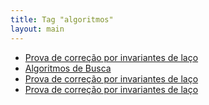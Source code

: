 ```yaml
---
title: Tag "algoritmos"
layout: main
---
```


* [Prova de correção por invariantes de laço](/./teaching/algorithms/recursion)
* [Algoritmos de Busca](/./teaching/algorithms/searching)
* [Prova de correção por invariantes de laço](/./teaching/algorithms/loop-invariant)
* [Prova de correção por invariantes de laço](/./projects/freeipa/ubuntu)
